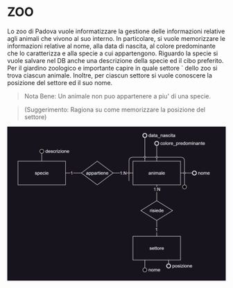 # ZOO

Lo zoo di Padova vuole informatizzare la gestione delle informazioni relative agli animali
che vivono al suo interno. In particolare, si vuole memorizzare le informazioni relative al
nome, alla data di nascita, al colore predominante che lo caratterizza e alla specie a cui
appartengono. Riguardo la specie si vuole salvare nel DB anche una descrizione della
specie ed il cibo preferito. Per il giardino zoologico e importante capire in quale settore `
dello zoo si trova ciascun animale. Inoltre, per ciascun settore si vuole conoscere la
posizione del settore ed il suo nome.

> Nota Bene: Un animale non puo appartenere a piu' di una specie.

> (Suggerimento: Ragiona su come memorizzare la posizione del settore)

<div> <img src="https://github.com/Gianni0177/CompitiVacanzeInformatica2023-24/blob/Es1/Screenshot%202024-01-02%20152106.png?raw=true"></div>
